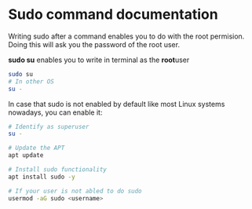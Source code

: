 # Sudo command documentation

Writing sudo after a command enables you to do with the root permision. 
Doing this will ask you the password of the root user. 

**sudo su** enables you to write in terminal as the **root**user

```bash
sudo su
# In other OS
su -
```


In case that sudo is not enabled by default like most Linux systems nowadays, you can enable it: 

```bash
# Identify as superuser
su - 

# Update the APT
apt update

# Install sudo functionality
apt install sudo -y 

# If your user is not abled to do sudo 
usermod -aG sudo <username>
```

